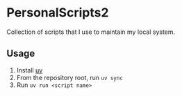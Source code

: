 # PersonalScripts2
Collection of scripts that I use to maintain my local system.

## Usage

1. Install [uv](https://docs.astral.sh/uv/)
2. From the repository root, run `uv sync`
3. Run `uv run <script name>`
